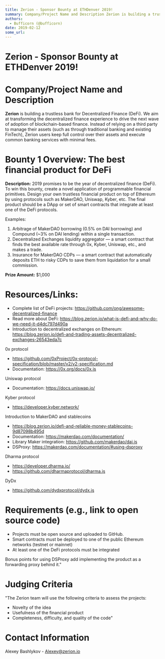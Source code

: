 ```yaml
---
title: Zerion - Sponsor Bounty at ETHDenver 2019!
summary: Company/Project Name and Description Zerion is building a trustless bank for Decentralized Finance (DeFi). We aim at transforming the decentralized finance experience to drive the next wave of adoption of blockchain-based finance. Instead of relying on a third party to manage their assets (such as through traditional banking and existing FinTech), Zerion users keep full control over their assets and execute common banking services with minimal fees. Bounty 1 Overview- The best financial product
authors:
  - Bufficorn (@bufficorn)
date: 2019-02-12
some_url: 
---
```


# Zerion - Sponsor Bounty at ETHDenver 2019!

# Company/Project Name and Description

**Zerion** is building a trustless bank for Decentralized Finance (DeFi). We aim at transforming the decentralized finance experience to drive the next wave of adoption of blockchain-based finance. Instead of relying on a third party to manage their assets (such as through traditional banking and existing FinTech), Zerion users keep full control over their assets and execute common banking services with minimal fees.

# Bounty 1 Overview: The best financial product for DeFi

**Description:** 2019 promises to be the year of decentralized finance (DeFi). To win this bounty, create a novel application of programmable financial primitives. Design your own trustless financial product on top of Ethereum by using protocols such as MakerDAO, Uniswap, Kyber, etc. The final product should be a DApp or set of smart contracts that integrate at least one of the DeFi protocols. 

Examples:
1. Arbitrage of MakerDAO borrowing (0.5% on DAI borrowing) and Compound (~3% on DAI lending) within a single transaction.
2. Decentralized Exchanges liquidity aggregator — a smart contract that finds the best available rate through 0x, Kyber, Uniswap, etc., and makes a trade. 
3. Insurance for MakerDAO CDPs — a smart contract that automatically deposits ETH to risky CDPs to save them from liquidation for a small commission. 

**Prize Amount:** $1,000

# Resources/Links:
- Complete list of DeFi projects: https://github.com/ong/awesome-decentralized-finance 
- Read more about DeFi: https://blog.zerion.io/what-is-defi-and-why-do-we-need-it-d4dc797d490a 
- Introduction to decentralized exchanges on Ethereum: https://blog.zerion.io/defi-and-trading-assets-decentralized-exchanges-26543eda7c

0x protocol 
 - https://github.com/0xProject/0x-protocol-specification/blob/master/v2/v2-specification.md
 - Documentation: https://0x.org/docs/0x.js

Uniswap protocol 
 - Documentation: https://docs.uniswap.io/

Kyber protocol
 - https://developer.kyber.network/ 

Introduction to MakerDAO and stablecoins
 - https://blog.zerion.io/defi-and-reliable-money-stablecoins-9d87098b495d
 - Documentation: https://makerdao.com/documentation/
 - Library Maker integration: https://github.com/makerdao/dai.js
 - DSProxy: https://makerdao.com/documentation/#using-dsproxy 

Dharma protocol
 - https://developer.dharma.io/
 - https://github.com/dharmaprotocol/dharma.js

DyDx
 - https://github.com/dydxprotocol/dydx.js

# Requirements (e.g., link to open source code)

- Projects must be open source and uploaded to GitHub.
- Smart contracts must be deployed to one of the public Ethereum networks (testnet or mainnet)
- At least one of the DeFi protocols must be integrated

Bonus points for using DSProxy add implementing the product as a forwarding proxy behind it."

# Judging Criteria

"The Zerion team will use the following criteria to assess the projects:

 - Novelty of the idea
 - Usefulness of the financial product 
 - Completeness, difficulty, and quality of the code"

# Contact Information

Alexey Bashlykov - Alexey@zerion.io



